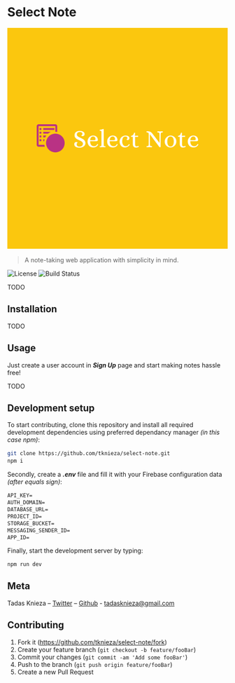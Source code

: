 # Select Note

![Select Note](./src/images/default.svg)

> A note-taking web application with simplicity in mind.

![License][license]
![Build Status][netlify-build]

TODO

## Installation

TODO

## Usage

Just create a user account in <b>_Sign Up_</b> page and start making notes hassle free!

TODO

## Development setup

To start contributing, clone this repository and install all required development dependencies using preferred dependancy manager _(in this case npm)_:

```sh
git clone https://github.com/tknieza/select-note.git
npm i
```

Secondly, create a <b>_.env_</b> file and fill it with your Firebase configuration data _(after equals sign)_:

```
API_KEY=
AUTH_DOMAIN=
DATABASE_URL=
PROJECT_ID=
STORAGE_BUCKET=
MESSAGING_SENDER_ID=
APP_ID=
```

Finally, start the development server by typing:

```sh
npm run dev
```

## Meta

Tadas Knieza – [Twitter](https://twitter.com/tadasknieza) – [Github](https://github.com/tknieza/) - tadasknieza@gmail.com

## Contributing

1. Fork it (<https://github.com/tknieza/select-note/fork>)
2. Create your feature branch (`git checkout -b feature/fooBar`)
3. Commit your changes (`git commit -am 'Add some fooBar'`)
4. Push to the branch (`git push origin feature/fooBar`)
5. Create a new Pull Request

[license]: https://img.shields.io/github/license/tknieza/select-note?style=flat-square
[netlify-build]: https://img.shields.io/travis/dbader/node-datadog-metrics/master.svg?style=flat-square
[parcel-version]: https://img.shields.io/github/package-json/dependency-version/tknieza/select-note/parcel-bundler?style=flat-square
